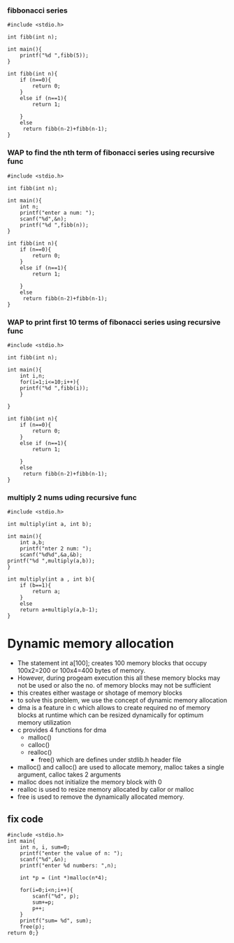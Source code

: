 ### fibbonacci series
```
#include <stdio.h>

int fibb(int n);

int main(){
	printf("%d ",fibb(5));
}

int fibb(int n){
	if (n==0){
		return 0;
	}
	else if (n==1){
		return 1;
		
	}
	else
	 return fibb(n-2)+fibb(n-1);
}
```
### WAP to find the nth term of fibonacci series using recursive func
```
#include <stdio.h>

int fibb(int n);

int main(){
	int n;
	printf("enter a num: ");
	scanf("%d",&n);
	printf("%d ",fibb(n));
}

int fibb(int n){
	if (n==0){
		return 0;
	}
	else if (n==1){
		return 1;
		
	}
	else
	 return fibb(n-2)+fibb(n-1);
}
```
### WAP to print first 10 terms of fibonacci series using recursive func
```
#include <stdio.h>

int fibb(int n);

int main(){
	int i,n;
	for(i=1;i<=10;i++){
	printf("%d ",fibb(i));	
	}
	
}

int fibb(int n){
	if (n==0){
		return 0;
	}
	else if (n==1){
		return 1;
		
	}
	else
	 return fibb(n-2)+fibb(n-1);
}
```

### multiply 2 nums uding recursive func
```
#include <stdio.h>

int multiply(int a, int b);

int main(){
	int a,b;
	printf("nter 2 num: ");
	scanf("%d%d",&a,&b);
printf("%d ",multiply(a,b));
}

int multiply(int a , int b){
	if (b==1){
		return a;
	}
	else
	return a+multiply(a,b-1);
}
```

# Dynamic memory allocation

- The statement int a[100]; creates 100 memory blocks that occupy 100x2=200 or 100x4=400 bytes of memory.
- However, during progeam execution this all these memory blocks may not be used or also the no. of memory blocks may not be sufficient 
- this creates either wastage or shotage of memory blocks
- to solve this problem, we use the concept of dynamic memory allocation
- dma is a feature in c which allows to create required no of memory blocks at runtime which can be resized dynamically for optimum memory utilization
- c provides 4 functions for dma
	- malloc()
	- calloc()
   	- realloc()
    	- free()
  which are defines under  stdlib.h header file
- malloc() and calloc() are used to allocate memory, malloc takes a single argument, calloc takes 2 arguments
- malloc does not initialize the memory block with 0
- realloc is used to resize memory allocated by callor or malloc
- free is used to remove the dynamically allocated memory.

## fix code
```
#include <stdio.h>
int main{
	int n, i, sum=0;
	printf("enter the value of n: ");
	scanf("%d",&n);
	printf("enter %d numbers: ",n);
	
	int *p = (int *)malloc(n*4);
	
	for(i=0;i<n;i++){
		scanf("%d", p);
		sum+=p;
		p++;
	}
	printf("sum= %d", sum);
	free(p);
return 0;}

```
